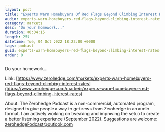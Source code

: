 ```yaml
---
layout: post
title: "Experts Warn Homebuyers Of Red Flags Beyond Climbing Interest Rates"
audio: experts-warn-homebuyers-red-flags-beyond-climbing-interest-rates-0
category: markets
desc: "Do your homework..."
duration: 00:04:15
length: 255
datetime: Tue, 04 Oct 2022 18:22:00 +0000
tags: podcast
guid: experts-warn-homebuyers-red-flags-beyond-climbing-interest-rates-0
order: 0
---
```

Do your homework...

Link: [https://www.zerohedge.com/markets/experts-warn-homebuyers-red-flags-beyond-climbing-interest-rates](https://www.zerohedge.com/markets/experts-warn-homebuyers-red-flags-beyond-climbing-interest-rates)

About: The Zerohedge Podcast is a non-commercial, automated program, designed to give people a way to get news from Zerohedge in an audio format.  I am actively working on tweaking and improving the setup to create a better listening experience (September 2022).  Suggestions are welcome: [zerohedgePodcast@outlook.com](mailto:zerohedgePodcast@outlook.com)
